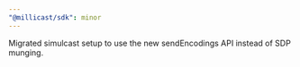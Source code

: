 ```yaml
---
"@millicast/sdk": minor
---
```


Migrated simulcast setup to use the new sendEncodings API instead of SDP munging.
